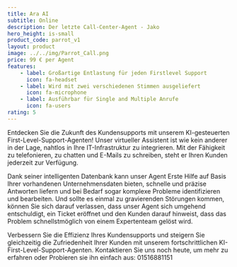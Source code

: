```yaml
---
title: Ara AI
subtitle: Online 
description: Der letzte Call-Center-Agent - Jako
hero_height: is-small
product_code: parrot_v1
layout: product
image: ../../img/Parrot_Call.png
price: 99 € per Agent
features:
    - label: Großartige Entlastung für jeden Firstlevel Support
      icon: fa-headset
    - label: Wird mit zwei verschiedenen Stimmen ausgeliefert
      icon: fa-microphone
    - label: Ausführbar für Single and Multiple Anrufe
      icon: fa-users
rating: 5
---
```


Entdecken Sie die Zukunft des Kundensupports mit unserem KI-gesteuerten First-Level-Support-Agenten! Unser virtueller Assistent ist wie kein anderer in der Lage, nahtlos in Ihre IT-Infrastruktur zu integrieren. Mit der Fähigkeit zu telefonieren, zu chatten und E-Mails zu schreiben, steht er Ihren Kunden jederzeit zur Verfügung.

Dank seiner intelligenten Datenbank kann unser Agent Erste Hilfe auf Basis Ihrer vorhandenen Unternehmensdaten bieten, schnelle und präzise Antworten liefern und bei Bedarf sogar komplexe Probleme identifizieren und bearbeiten. Und sollte es einmal zu gravierenden Störungen kommen, können Sie sich darauf verlassen, dass unser Agent sich umgehend entschuldigt, ein Ticket eröffnet und den Kunden darauf hinweist, dass das Problem schnellstmöglich von einem Expertenteam gelöst wird.

Verbessern Sie die Effizienz Ihres Kundensupports und steigern Sie gleichzeitig die Zufriedenheit Ihrer Kunden mit unserem fortschrittlichen KI-First-Level-Support-Agenten. Kontaktieren Sie uns noch heute, um mehr zu erfahren oder Probieren sie ihn einfach aus: 01516881151